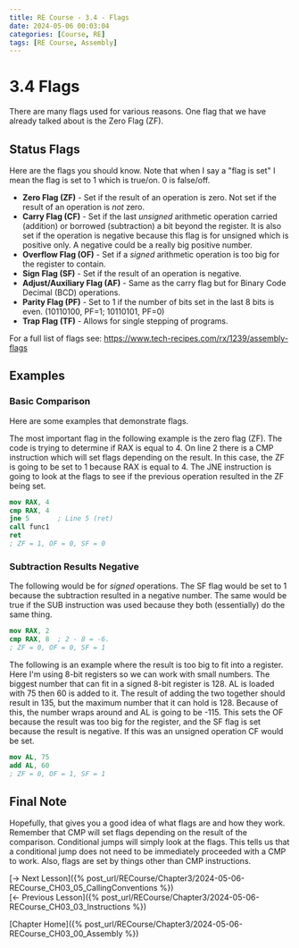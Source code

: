 ```yaml
---
title: RE Course - 3.4 - Flags
date: 2024-05-06 00:03:04
categories: [Course, RE]
tags: [RE Course, Assembly]
---
```


# 3.4 Flags

There are many flags used for various reasons. One flag that we have already talked about is the Zero Flag (ZF).

## Status Flags

Here are the flags you should know. Note that when I say a "flag is set" I mean the flag is set to 1 which is true/on. 0 is false/off.
* **Zero Flag (ZF)** - Set if the result of an operation is zero. Not set if the result of an operation is *not* zero.
* **Carry Flag (CF)** - Set if the last *unsigned* arithmetic operation carried (addition) or borrowed (subtraction) a bit beyond the register. It is also set if the operation is negative because this flag is for unsigned which is positive only. A negative could be a really big positive number.
* **Overflow Flag (OF)** - Set if a *signed* arithmetic operation is too big for the register to contain.
* **Sign Flag (SF)** - Set if the result of an operation is negative.
* **Adjust/Auxiliary Flag (AF)** - Same as the carry flag but for Binary Code Decimal (BCD) operations.
* **Parity Flag (PF)** - Set to 1 if the number of bits set in the last 8 bits is even. (10110100, PF=1; 10110101, PF=0)
* **Trap Flag (TF)** - Allows for single stepping of programs.

For a full list of flags see: <https://www.tech-recipes.com/rx/1239/assembly-flags>

## Examples

### Basic Comparison

Here are some examples that demonstrate flags.

The most important flag in the following example is the zero flag (ZF). The code is trying to determine if RAX is equal to 4. On line 2 there is a CMP instruction which will set flags depending on the result. In this case, the ZF is going to be set to 1 because RAX is equal to 4. The JNE instruction is going to look at the flags to see if the previous operation resulted in the ZF being set.
```nasm
mov RAX, 4
cmp RAX, 4
jne 5       ; Line 5 (ret)
call func1
ret
; ZF = 1, OF = 0, SF = 0
```

### Subtraction Results Negative

The following would be for *signed* operations. The SF flag would be set to 1 because the subtraction resulted in a negative number. The same would be true if the SUB instruction was used because they both (essentially) do the same thing.
```nasm
mov RAX, 2
cmp RAX, 8  ; 2 - 8 = -6.
; ZF = 0, OF = 0, SF = 1
```

The following is an example where the result is too big to fit into a register. Here I'm using 8-bit registers so we can work with small numbers. The biggest number that can fit in a signed 8-bit register is 128. AL is loaded with 75 then 60 is added to it. The result of adding the two together should result in 135, but the maximum number that it can hold is 128. Because of this, the number wraps around and AL is going to be -115. This sets the OF because the result was too big for the register, and the SF flag is set because the result is negative. If this was an unsigned operation CF would be set.

```nasm
mov AL, 75
add AL, 60
; ZF = 0, OF = 1, SF = 1
```

## Final Note

Hopefully, that gives you a good idea of what flags are and how they work. Remember that CMP will set flags depending on the result of the comparison. Conditional jumps will simply look at the flags. This tells us that a conditional jump does not need to be immediately proceeded with a CMP to work. Also, flags are set by things other than CMP instructions.

[-> Next Lesson]({% post_url/RECourse/Chapter3/2024-05-06-RECourse_CH03_05_CallingConventions %})  
[<- Previous Lesson]({% post_url/RECourse/Chapter3/2024-05-06-RECourse_CH03_03_Instructions %})  

[Chapter Home]({% post_url/RECourse/Chapter3/2024-05-06-RECourse_CH03_00_Assembly %})  
